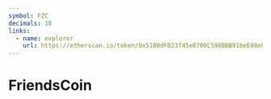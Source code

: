 ```yaml
---
symbol: FZC
decimals: 18
links:
  - name: explorer
    url: https://etherscan.io/token/0x51B0dFD23f45e0700C598BBB91beE60e0a175c1B
---
```


# FriendsCoin
